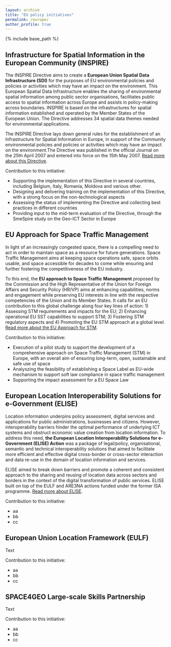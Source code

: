 ```yaml
---
layout: archive
title: "EU policy initiatives"
permalink: /europe/
author_profile: true
---
```


{% include base_path %}

##  Infrastructure for Spatial Information in the European Community (INSPIRE)
The INSPIRE Directive aims to create a **European Union Spatial Data Infrastructure (SDI)** for the purposes of EU environmental policies and policies or activities which may have an impact on the environment. This European Spatial Data Infrastructure enables the sharing of environmental spatial information among public sector organisations, facilitates public access to spatial information across Europe and assists in policy-making across boundaries. INSPIRE is based on the infrastructures for spatial information established and operated by the Member States of the European Union. The Directive addresses 34 spatial data themes needed for environmental applications. 

The INSPIRE Directive lays down general rules for the establishment of an Infrastructure for Spatial Information in Europe, in support of the Community environmental policies and policies or activities which may have an impact on the environment.The Directive was published in the official Journal on the 25th April 2007 and entered into force on the 15th May 2007. [Read more about this Directive](https://knowledge-base.inspire.ec.europa.eu/legislation_en). 

Contribution to this initiative:
* Supporting the implementation of this Directive in several countries, including Belgium, Italy, Romania, Moldova and various other. 
* Designing and delivering training on the implementation of this Directive, with a strong focus on the non-technological aspects 
* Assessing the status of implementing the Directive and collecting best practices in different countries
* Providing input to the mid-term evaluation of the Directive, through the SmeSpire study on the Geo-ICT Sector in Europe

## EU Approach for Space Traffic Management
In light of an increasingly congested space, there is a compelling need to act in order to maintain space as a resource for future generations. Space Traffic Management aims at keeping space operations safe, space orbits usable, and space accessible for decades to come while ensuring and further fostering the competitiveness of the EU industry.

To this end, the **EU approach to Space Traffic Management** proposed by the Commission and the High Representative of the Union for Foreign Affairs and Security Policy (HR/VP) aims at enhancing capabilities, norms and engagement while preserving EU interests in line with the respective competencies of the Union and its Member States. It calls for an EU contribution to this global challenge along four key lines of action: 1) Assessing STM requirements and impacts for the EU; 2) 
Enhancing operational EU SST capabilities to support STM; 3) Fostering STM regulatory aspects and 4) Promoting the EU STM approach at a global level. [Read more about the EU Approach for STM](https://defence-industry-space.ec.europa.eu/eu-space/space-traffic-management_en).

Contribution to this initiative:
* Execution of a pilot study to support the development of a comprehensive approach on Space Traffic Management (STM) in Europe, with an overall aim of ensuring long-term, open, sustainable and safe use of space
* Analyszing the feasibility of establishing a Space Label as EU-wide mechanism to support soft law compliance in space traffic management
* Supporting the impact assessment for a EU Space Law 


## European Location Interoperability Solutions for e-Government (ELISE) 
Location information underpins policy assessment, digital services and applications for public administrations, businesses and citizens. However, interoperability barriers hinder the optimal performance of underlying ICT systems and obstruct economic value creation from location information. To address this need, **the European Location Interoperability Solutions for e-Government (ELISE) Action** was a package of legal/policy, organisational, semantic and technical interoperability solutions that aimed to facilitate more efficient and effective digital cross-border or cross-sector interaction and data re-use in the domain of location information and services.

ELISE aimed  to break down barriers and promote a coherent and consistent approach to the sharing and reusing of location data across sectors and borders in the context of the digital transformation of public services. ELISE built on top of the EULF and ARE3NA actions funded under the former ISA programme. [Read more about ELISE](https://ec.europa.eu/isa2/actions/elise_en/).

Contribution to this initiative:
* aa
* bb
* cc

## European Union Location Framework (EULF)
Text

Contribution to this initiative:
* aa
* bb
* cc


## SPACE4GEO Large-scale Skills Partnership
Text

Contribution to this initiative:
* aa
* bb
* cc
